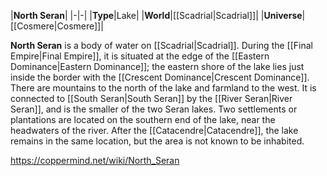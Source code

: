 |**North Seran**|
|-|-|
|**Type**|Lake|
|**World**|[[Scadrial\|Scadrial]]|
|**Universe**|[[Cosmere\|Cosmere]]|

**North Seran** is a body of water on [[Scadrial\|Scadrial]].
During the [[Final Empire\|Final Empire]], it is situated at the edge of the [[Eastern Dominance\|Eastern Dominance]]; the eastern shore of the lake lies just inside the border with the [[Crescent Dominance\|Crescent Dominance]]. There are mountains to the north of the lake and farmland to the west. It is connected to [[South Seran\|South Seran]] by the [[River Seran\|River Seran]], and is the smaller of the two Seran lakes. Two settlements or plantations are located on the southern end of the lake, near the headwaters of the river.
After the [[Catacendre\|Catacendre]], the lake remains in the same location, but the area is not known to be inhabited.



https://coppermind.net/wiki/North_Seran
